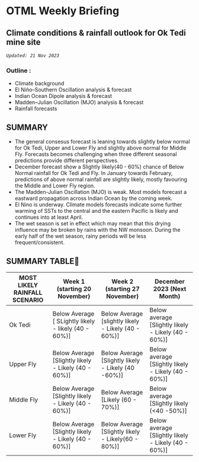# OTML Weekly Briefing
## Climate conditions & rainfall outlook for Ok Tedi mine site

*`Updated: 21 Nov 2023`*

### Outline :
 - Climate background 
 - El Niño–Southern Oscillation analysis & forecast 
 - Indian Ocean Dipole analysis & forecast 
 - Madden–Julian Oscillation (MJO) analysis & forecast 
 - Rainfall forecasts

## SUMMARY 
- The general consesus forecast is leaning towards slightly below normal for Ok Tedi, Upper and Lower Fly and slightly above normal for Middle Fly. Forecasts becomes challenging when three different seasonal predictions provide different perspectives.
- December forecast show a Slightly likely(40 - 60%) chance of Below Normal rainfall for Ok Tedi and Fly. In January towards February, predictions of above normal rainfall are slightly likely, mostly favouring the Middle and Lower Fly region.
- The Madden-Julian Oscillation (MJO) is weak. Most models forecast a eastward propagation across Indian Ocean by the coming week.
- El Nino is underway. Climate models forecasts indicate some further warming of SSTs to the central and the eastern Pacific is likely and continues into at least April.
- The wet season is set in effect which may mean that this drying influence may be broken by rains with the NW monsoon. During the early half of the wet season, rainy periods will be less frequent/consistent.

## SUMMARY TABLE
| MOST LIKELY RAINFALL SCENARIO | Week 1 (starting  20 November) | Week 2 (starting 27 November) | December 2023 (Next Month) |
| ------ | ------ | ------ | ------ |
| Ok Tedi| Below Average [ SLightly likely - likely (40 - 60%)] | Below Average [slightly likely - Likely (40 - 60%)] | Below average [Slightly likely - Likely (40 - 60%)] |
| Upper Fly | Below Average [Slightly likely - Likely (40 - 60%)] | Below Average [Slightly likely - Likely (40 -60%)] | Below average [Slightly likely - Likely (40 - 60%)] |
| Middle Fly | Below Average [Slightly likely - Likely (40 - 60%)] | Below Average [Likely (60 - 70%)] | Below average [Slightly likely (<40 -50%)] |
| Lower Fly | Below Average [Slightly likely - Likely (40 - 60%)] | Below Average [Slightly likely - Likely(60 - 80%)] | Below average [Slightly likely - Likely (40 - 60%)] |
